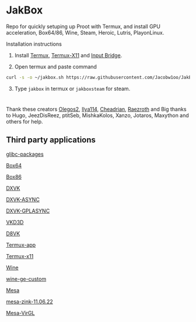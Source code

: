 # JakBox
Repo for quickly setuping up Proot with Termux, and install GPU acceleration, Box64/86, Wine, Steam, Heroic, Lutris, PlayonLinux. 

Installation instructions

1. Install
[Termux](https://f-droid.org/repo/com.termux_118.apk),
[Termux-X11](https://raw.githubusercontent.com/olegos2/mobox/main/components/termux-x11.apk) and
[Input Bridge](https://raw.githubusercontent.com/olegos2/mobox/main/components/inputbridge.apk).

2. Open termux and paste command

```bash
curl -s -o ~/jakbox.sh https://raw.githubusercontent.com/Jacobw1oo/JakBox/main/jakbox.sh && . ~/jakbox.sh
```

3. Type `jakbox` in termux or `jakboxsteam` for steam.

#
Thank these creators [Olegos2](https://github.com/olegos2/mobox), [Ilya114](https://github.com/Ilya114/Box64Droid/), [Cheadrian](https://github.com/cheadrian/termux-chroot-proot-wine-box86_64/), [Raezroth](https://github.com/Raezroth/Linux-ARM-Gaming-Chroot) and Big thanks to Hugo, JeezDisReez, ptitSeb, MishkaKolos, Xanzo, Jotaros, Maxython and others for help.

## Third party applications

[glibc-packages](https://github.com/termux-pacman/glibc-packages)

[Box64](https://github.com/ptitSeb/box64)

[Box86](https://github.com/ptitSeb/box86)

[DXVK](https://github.com/doitsujin/dxvk)

[DXVK-ASYNC](https://github.com/Sporif/dxvk-async)

[DXVK-GPLASYNC](https://gitlab.com/Ph42oN/dxvk-gplasync)

[VKD3D](https://github.com/lutris/vkd3d)

[D8VK](https://github.com/AlpyneDreams/d8vk)

[Termux-app](https://github.com/termux/termux-app)

[Termux-x11](https://github.com/termux/termux-x11)

[Wine](https://wiki.winehq.org/Licensing)

[wine-ge-custom](https://github.com/GloriousEggroll/wine-ge-custom)

[Mesa](https://docs.mesa3d.org/license.html)

[mesa-zink-11.06.22](https://github.com/alexvorxx/mesa-zink-11.06.22)

[Mesa-VirGL](https://github.com/alexvorxx/Mesa-VirGL)
